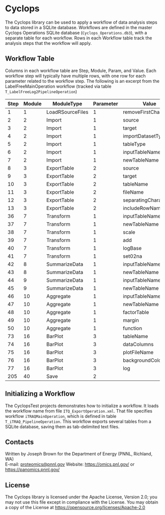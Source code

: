 # Cyclops

The Cyclops library can be used to apply a workflow of data analysis
steps to data stored in a SQLite database. Workflows are defined in
the master Cyclops Operations SQLite database (`Cyclops_Operations.db3`), 
with a separate table for each workflow.  Rows in each Workflow table 
track the analysis steps that the workflow will apply.

## Workflow Table

Columns in each workflow table are Step, Module, Param, and Value.
Each workflow step will typically have multiple rows, with one row
for each parameter related to the workflow step.  The following is
an excerpt from the LabelFreeMainOperation workflow
(tracked via table `T_LabelFreeLog2PipelineOperation`)

| Step        | Module      | ModuleType  | Parameter | Value |
| ------------|-------------|-------------|-----------|-------|
| 1 | 1 | LoadRSourceFiles | 1 | removeFirstCharacters | true |
| 2 | 2 | Import | 1 | source | sqlite |
| 3 | 2 | Import | 1 | target | R |
| 4 | 2 | Import | 1 | importDatasetType | data.frame |
| 5 | 2 | Import | 1 | tableType | columnMetaDataTable |
| 6 | 2 | Import | 1 | inputTableName | `t_factors` |
| 7 | 2 | Import | 1 | newTableName | `T_Column_Metadata` |
| 8 | 3 | ExportTable | 2 | source | R |
| 9 | 3 | ExportTable | 2 | target | csv |
| 10 | 3 | ExportTable | 2 | tableName | `T_Column_Metadata` |
| 11 | 3 | ExportTable | 2 | fileName | `T_Column_Metadata.csv` |
| 12 | 3 | ExportTable | 2 | separatingCharacter | , |
| 13 | 3 | ExportTable | 2 | includeRowNames | false |
| 36 | 7 | Transform | 1 | inputTableName | `T_Data` |
| 37 | 7 | Transform | 1 | newTableName | `Log_T_Data` |
| 38 | 7 | Transform | 1 | scale | 1 |
| 39 | 7 | Transform | 1 | add | 0 |
| 40 | 7 | Transform | 1 | logBase | 2 |
| 41 | 7 | Transform | 1 | set02na | true |
| 42 | 8 | SummarizeData | 1 | inputTableName | `T_Data` |
| 43 | 8 | SummarizeData | 1 | newTableName | `Summary_T_Data` |
| 44 | 9 | SummarizeData | 1 | inputTableName | `Log_T_Data` |
| 45 | 9 | SummarizeData | 1 | newTableName | `Summary_Log_T_Data` |
| 46 | 10 | Aggregate | 1 | inputTableName | `Log_T_Data` |
| 47 | 10 | Aggregate | 1 | newTableName | `Agg_Log_T_Data` |
| 48 | 10 | Aggregate | 1 | factorTable | `T_Column_Metadata` |
| 49 | 10 | Aggregate | 1 | margin | 2 |
| 50 | 10 | Aggregate | 1 | function | mean |
| 73 | 16 | BarPlot | 3 | tableName | `T_MAC_MassTagID_Summary` |
| 74 | 16 | BarPlot | 3 | dataColumns | `Mass_Tag_ID` |
| 75 | 16 | BarPlot | 3 | plotFileName | `LBF_Analysis_Summary.png` |
| 76 | 16 | BarPlot | 3 | backgroundColor | white |
| 77 | 16 | BarPlot | 3 | log | TRUE |
| 205 | 40 | Save | 2 |  |  |

## Initializing a Workflow

The CyclopsTest projects demonstrates how to initialize a workflow.
It loads the workflow name from file `ITQ_ExportOperation.xml`.
That file specifies workflow `iTRAQMainOperation`, which is
defined in table `T_iTRAQ_PipelineOperation`.  This workflow
exports several tables from a SQLite database, saving them as
tab-delimited text files.

## Contacts

Written by Joseph Brown for the Department of Energy (PNNL, Richland, WA) \
E-mail: proteomics@pnnl.gov
Website: https://omics.pnl.gov/ or https://panomics.pnnl.gov/

## License

The Cyclops library is licensed under the Apache License, Version 2.0; you may not use this 
file except in compliance with the License.  You may obtain a copy of the 
License at https://opensource.org/licenses/Apache-2.0
